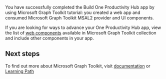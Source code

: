 You have successfully completed the Build One Productivity Hub app by using Microsoft Graph Toolkit tutorial: you created a web app and consumed Microsoft Graph Toolkit MSAL2 provider and UI components.

If you are looking for ways to advance your One Productivity Hub app, view the list of [web components](https://docs.microsoft.com/en-us/graph/toolkit/overview#components) available in Microsoft Graph Toolkit collection and include other components in your app.

## Next steps

To find out more about Microsoft Graph Toolkit, visit [documentation](https://docs.microsoft.com/en-us/graph/toolkit/overview) or [Learning Path](https://docs.microsoft.com/en-us/learn/paths/m365-msgraph-toolkit)
